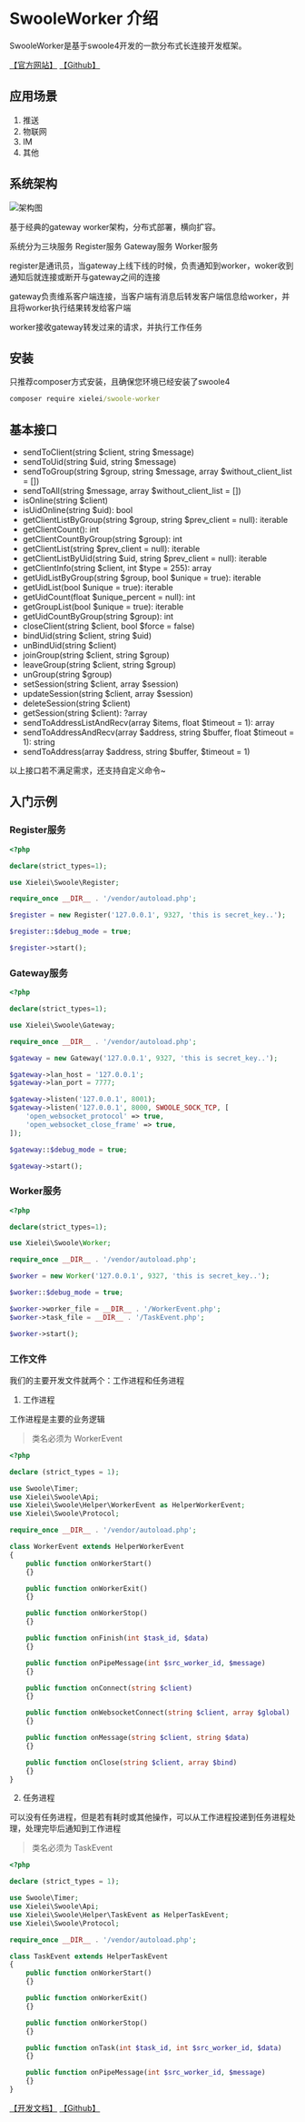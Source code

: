 # SwooleWorker 介绍

SwooleWorker是基于swoole4开发的一款分布式长连接开发框架。

[【官方网站】](http://www.github.com/xielei/swoole-worker) [【Github】](http://www.github.com/xielei/swoole-worker)

## 应用场景

1. 推送
2. 物联网
3. IM
4. 其他

## 系统架构

![架构图](https://www.ebcms.com/uploads/2021/04-27/6087c1f10c381.png)

基于经典的gateway worker架构，分布式部署，横向扩容。

系统分为三块服务 Register服务 Gateway服务 Worker服务

register是通讯员，当gateway上线下线的时候，负责通知到worker，woker收到通知后就连接或断开与gateway之间的连接

gateway负责维系客户端连接，当客户端有消息后转发客户端信息给worker，并且将worker执行结果转发给客户端

worker接收gateway转发过来的请求，并执行工作任务

## 安装

只推荐composer方式安装，且确保您环境已经安装了swoole4

```cmd
composer require xielei/swoole-worker
```

## 基本接口

* sendToClient(string $client, string $message)
* sendToUid(string $uid, string $message)
* sendToGroup(string $group, string $message, array $without_client_list = [])
* sendToAll(string $message, array $without_client_list = [])
* isOnline(string $client)
* isUidOnline(string $uid): bool
* getClientListByGroup(string $group, string $prev_client = null): iterable
* getClientCount(): int
* getClientCountByGroup(string $group): int
* getClientList(string $prev_client = null): iterable
* getClientListByUid(string $uid, string $prev_client = null): iterable
* getClientInfo(string $client, int $type = 255): array
* getUidListByGroup(string $group, bool $unique = true): iterable
* getUidList(bool $unique = true): iterable
* getUidCount(float $unique_percent = null): int
* getGroupList(bool $unique = true): iterable
* getUidCountByGroup(string $group): int
* closeClient(string $client, bool $force = false)
* bindUid(string $client, string $uid)
* unBindUid(string $client)
* joinGroup(string $client, string $group)
* leaveGroup(string $client, string $group)
* unGroup(string $group)
* setSession(string $client, array $session)
* updateSession(string $client, array $session)
* deleteSession(string $client)
* getSession(string $client): ?array
* sendToAddressListAndRecv(array $items, float $timeout = 1): array
* sendToAddressAndRecv(array $address, string $buffer, float $timeout = 1): string
* sendToAddress(array $address, string $buffer, $timeout = 1)

以上接口若不满足需求，还支持自定义命令~

## 入门示例

### Register服务

```php
<?php

declare(strict_types=1);

use Xielei\Swoole\Register;

require_once __DIR__ . '/vendor/autoload.php';

$register = new Register('127.0.0.1', 9327, 'this is secret_key..');

$register::$debug_mode = true;

$register->start();
```

### Gateway服务

```php
<?php

declare(strict_types=1);

use Xielei\Swoole\Gateway;

require_once __DIR__ . '/vendor/autoload.php';

$gateway = new Gateway('127.0.0.1', 9327, 'this is secret_key..');

$gateway->lan_host = '127.0.0.1';
$gateway->lan_port = 7777;

$gateway->listen('127.0.0.1', 8001);
$gateway->listen('127.0.0.1', 8000, SWOOLE_SOCK_TCP, [
    'open_websocket_protocol' => true,
    'open_websocket_close_frame' => true,
]);

$gateway::$debug_mode = true;

$gateway->start();
```

### Worker服务

```php
<?php

declare(strict_types=1);

use Xielei\Swoole\Worker;

require_once __DIR__ . '/vendor/autoload.php';

$worker = new Worker('127.0.0.1', 9327, 'this is secret_key..');

$worker::$debug_mode = true;

$worker->worker_file = __DIR__ . '/WorkerEvent.php';
$worker->task_file = __DIR__ . '/TaskEvent.php';

$worker->start();
```

### 工作文件

我们的主要开发文件就两个：工作进程和任务进程

1. 工作进程

工作进程是主要的业务逻辑

> 类名必须为 WorkerEvent

```php
<?php

declare (strict_types = 1);

use Swoole\Timer;
use Xielei\Swoole\Api;
use Xielei\Swoole\Helper\WorkerEvent as HelperWorkerEvent;
use Xielei\Swoole\Protocol;

require_once __DIR__ . '/vendor/autoload.php';

class WorkerEvent extends HelperWorkerEvent
{
    public function onWorkerStart()
    {}

    public function onWorkerExit()
    {}

    public function onWorkerStop()
    {}

    public function onFinish(int $task_id, $data)
    {}

    public function onPipeMessage(int $src_worker_id, $message)
    {}

    public function onConnect(string $client)
    {}

    public function onWebsocketConnect(string $client, array $global)
    {}

    public function onMessage(string $client, string $data)
    {}

    public function onClose(string $client, array $bind)
    {}
}
```

2. 任务进程

可以没有任务进程，但是若有耗时或其他操作，可以从工作进程投递到任务进程处理，处理完毕后通知到工作进程

> 类名必须为 TaskEvent

```php
<?php

declare (strict_types = 1);

use Swoole\Timer;
use Xielei\Swoole\Api;
use Xielei\Swoole\Helper\TaskEvent as HelperTaskEvent;
use Xielei\Swoole\Protocol;

require_once __DIR__ . '/vendor/autoload.php';

class TaskEvent extends HelperTaskEvent
{
    public function onWorkerStart()
    {}

    public function onWorkerExit()
    {}

    public function onWorkerStop()
    {}

    public function onTask(int $task_id, int $src_worker_id, $data)
    {}

    public function onPipeMessage(int $src_worker_id, $message)
    {}
}
```

[【开发文档】](https://www.ebcms.com/plugin/manual/home/manual?id=swooles-worker) [【Github】](http://www.github.com/xielei/swoole-worker)
